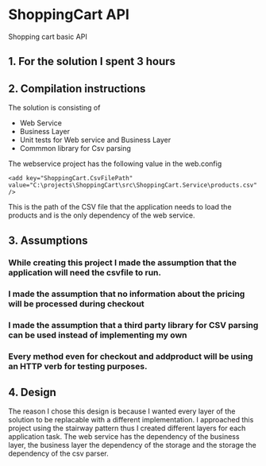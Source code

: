 # ShoppingCart API
Shopping cart basic API

## 1. For the solution I spent 3 hours

## 2. Compilation instructions
The solution is consisting of
- Web Service
- Business Layer
- Unit tests for Web service and Business Layer
- Commmon library for Csv parsing

The webservice project has the following value in the web.config
```
<add key="ShoppingCart.CsvFilePath" value="C:\projects\ShoppingCart\src\ShoppingCart.Service\products.csv" />
```
This is the path of the CSV file that the application needs to load the products and is the only dependency of the 
web service.

## 3. Assumptions
### While creating this project I made the assumption that the application will need the csvfile to run.
### I made the assumption that no information about the pricing will be processed during checkout
### I made the assumption that a third party library for CSV parsing can be used instead of implementing my own
### Every method even for checkout and addproduct will be using an HTTP verb for testing purposes.

## 4. Design
The reason I chose this design is because I wanted every layer of the solution to be replacable with a different implementation.
I approached this project using the stairway pattern thus I created different layers for each application task.
The web service has the dependency of the business layer, the business layer the dependency of the storage and the storage
the dependency of the csv parser.
